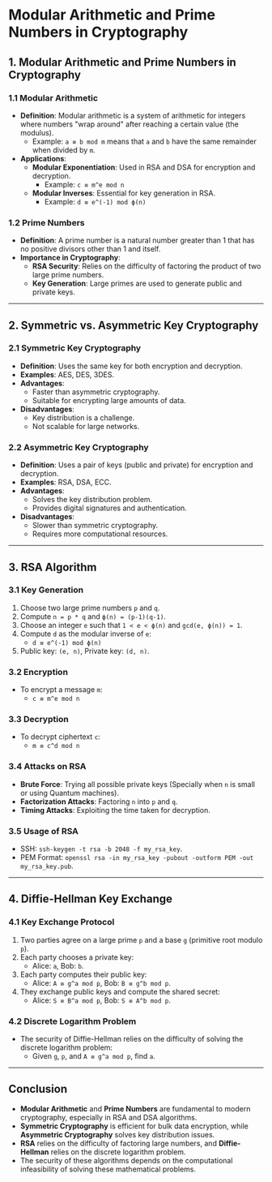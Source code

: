 # Modular Arithmetic and Prime Numbers in Cryptography

## 1. **Modular Arithmetic and Prime Numbers in Cryptography**

### 1.1 Modular Arithmetic
- **Definition**: Modular arithmetic is a system of arithmetic for integers where numbers "wrap around" after reaching a certain value (the modulus).
    - Example: `a ≡ b mod m` means that `a` and `b` have the same remainder when divided by `m`.
- **Applications**:
    - **Modular Exponentiation**: Used in RSA and DSA for encryption and decryption.
        - Example: `c ≡ m^e mod n`
    - **Modular Inverses**: Essential for key generation in RSA.
        - Example: `d ≡ e^(-1) mod ϕ(n)`

### 1.2 Prime Numbers
- **Definition**: A prime number is a natural number greater than 1 that has no positive divisors other than 1 and itself.
- **Importance in Cryptography**:
    - **RSA Security**: Relies on the difficulty of factoring the product of two large prime numbers.
    - **Key Generation**: Large primes are used to generate public and private keys.

---

## 2. **Symmetric vs. Asymmetric Key Cryptography**

### 2.1 Symmetric Key Cryptography
- **Definition**: Uses the same key for both encryption and decryption.
- **Examples**: AES, DES, 3DES.
- **Advantages**:
    - Faster than asymmetric cryptography.
    - Suitable for encrypting large amounts of data.
- **Disadvantages**:
    - Key distribution is a challenge.
    - Not scalable for large networks.

### 2.2 Asymmetric Key Cryptography
- **Definition**: Uses a pair of keys (public and private) for encryption and decryption.
- **Examples**: RSA, DSA, ECC.
- **Advantages**:
    - Solves the key distribution problem.
    - Provides digital signatures and authentication.
- **Disadvantages**:
    - Slower than symmetric cryptography.
    - Requires more computational resources.

---

## 3. **RSA Algorithm**

### 3.1 Key Generation
1. Choose two large prime numbers `p` and `q`.
2. Compute `n = p * q` and `ϕ(n) = (p-1)(q-1)`.
3. Choose an integer `e` such that `1 < e < ϕ(n)` and `gcd(e, ϕ(n)) = 1`.
4. Compute `d` as the modular inverse of `e`:
    - `d ≡ e^(-1) mod ϕ(n)`
5. Public key: `(e, n)`, Private key: `(d, n)`.

### 3.2 Encryption
- To encrypt a message `m`:
    - `c ≡ m^e mod n`

### 3.3 Decryption
- To decrypt ciphertext `c`:
    - `m ≡ c^d mod n`

### 3.4 Attacks on RSA
- **Brute Force**: Trying all possible private keys (Specially when `n` is small or using Quantum machines).
- **Factorization Attacks**: Factoring `n` into `p` and `q`.
- **Timing Attacks**: Exploiting the time taken for decryption.

### 3.5 Usage of RSA

- SSH: `ssh-keygen -t rsa -b 2048 -f my_rsa_key`.
- PEM Format: `openssl rsa -in my_rsa_key -pubout -outform PEM -out my_rsa_key.pub`.

---

## 4. **Diffie-Hellman Key Exchange**

### 4.1 Key Exchange Protocol
1. Two parties agree on a large prime `p` and a base `g` (primitive root modulo `p`).
2. Each party chooses a private key:
    - Alice: `a`, Bob: `b`.
3. Each party computes their public key:
    - Alice: `A ≡ g^a mod p`, Bob: `B ≡ g^b mod p`.
4. They exchange public keys and compute the shared secret:
    - Alice: `S ≡ B^a mod p`, Bob: `S ≡ A^b mod p`.

### 4.2 Discrete Logarithm Problem
- The security of Diffie-Hellman relies on the difficulty of solving the discrete logarithm problem:
    - Given `g`, `p`, and `A ≡ g^a mod p`, find `a`.

---

## **Conclusion**

- **Modular Arithmetic** and **Prime Numbers** are fundamental to modern cryptography, especially in RSA and DSA algorithms.
- **Symmetric Cryptography** is efficient for bulk data encryption, while **Asymmetric Cryptography** solves key distribution issues.
- **RSA** relies on the difficulty of factoring large numbers, and **Diffie-Hellman** relies on the discrete logarithm problem.
- The security of these algorithms depends on the computational infeasibility of solving these mathematical problems.